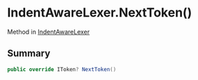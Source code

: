 # IndentAwareLexer.NextToken()

Method in [IndentAwareLexer](/docs/api/csharp/yarn.compiler.indentawarelexer.md)

## Summary



```csharp
public override IToken? NextToken()
```

